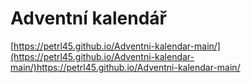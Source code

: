 # Adventní kalendář 
[https://petrl45.github.io/Adventni-kalendar-main/](https://petrl45.github.io/Adventni-kalendar-main/)https://petrl45.github.io/Adventni-kalendar-main/
